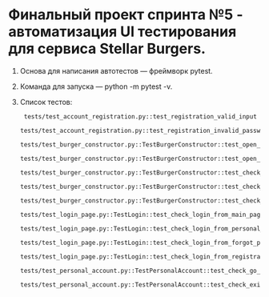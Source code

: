 # Финальный проект спринта №5 - автоматизация UI тестирования для сервиса Stellar Burgers.
1. Основа для написания автотестов — фреймворк pytest.
2. Команда для запуска — python -m pytest -v. 
3. Список тестов:

		tests/test_account_registration.py::test_registration_valid_input
		tests/test_account_registration.py::test_registration_invalid_password
		tests/test_burger_constructor.py::TestBurgerConstructor::test_open_constructor_from_personal_info_by_constructor_link
		tests/test_burger_constructor.py::TestBurgerConstructor::test_open_constructor_from_personal_info_by_logotype
		tests/test_burger_constructor.py::TestBurgerConstructor::test_check_constructor_select_sauces_tab
		tests/test_burger_constructor.py::TestBurgerConstructor::test_check_constructor_select_buns_tab
		tests/test_burger_constructor.py::TestBurgerConstructor::test_check_constructor_select_fillings_tab
		tests/test_login_page.py::TestLogin::test_check_login_from_main_page
		tests/test_login_page.py::TestLogin::test_check_login_from_personal_account_button
		tests/test_login_page.py::TestLogin::test_check_login_from_forgot_password_form
		tests/test_login_page.py::TestLogin::test_check_login_from_registration_form
		tests/test_personal_account.py::TestPersonalAccount::test_check_go_to_personal_account
		tests/test_personal_account.py::TestPersonalAccount::test_check_exit_from_personal_account

